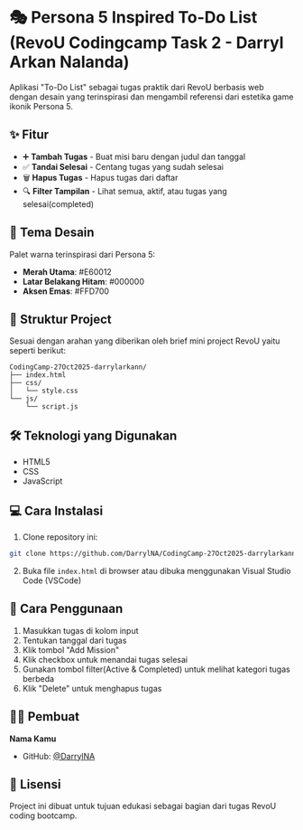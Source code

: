 # 🎭 Persona 5 Inspired To-Do List (RevoU Codingcamp Task 2 - Darryl Arkan Nalanda)

Aplikasi "To-Do List" sebagai tugas praktik dari RevoU berbasis web dengan desain yang terinspirasi dan mengambil referensi dari estetika game ikonik Persona 5.

## ✨ Fitur

- ➕ **Tambah Tugas** - Buat misi baru dengan judul dan tanggal
- ✅ **Tandai Selesai** - Centang tugas yang sudah selesai
- 🗑️ **Hapus Tugas** - Hapus tugas dari daftar
- 🔍 **Filter Tampilan** - Lihat semua, aktif, atau tugas yang selesai(completed)

## 🎨 Tema Desain

Palet warna terinspirasi dari Persona 5:
- **Merah Utama**: #E60012
- **Latar Belakang Hitam**: #000000
- **Aksen Emas**: #FFD700

## 📂 Struktur Project

Sesuai dengan arahan yang diberikan oleh brief mini project RevoU yaitu seperti berikut:
```
CodingCamp-27Oct2025-darrylarkann/
├── index.html
├── css/
│   └── style.css
└── js/
    └── script.js
```

## 🛠️ Teknologi yang Digunakan

- HTML5
- CSS
- JavaScript

## 💻 Cara Instalasi

1. Clone repository ini:
```bash
git clone https://github.com/DarrylNA/CodingCamp-27Oct2025-darrylarkann.git
```

2. Buka file `index.html` di browser atau dibuka menggunakan Visual Studio Code (VSCode)

## 📝 Cara Penggunaan

1. Masukkan tugas di kolom input
2. Tentukan tanggal dari tugas
3. Klik tombol "Add Mission"
4. Klik checkbox untuk menandai tugas selesai
5. Gunakan tombol filter(Active & Completed) untuk melihat kategori tugas berbeda
6. Klik "Delete" untuk menghapus tugas

## 👨‍💻 Pembuat

**Nama Kamu**
- GitHub: [@DarrylNA](https://github.com/DarrylNA)

## 📄 Lisensi

Project ini dibuat untuk tujuan edukasi sebagai bagian dari tugas RevoU coding bootcamp.
